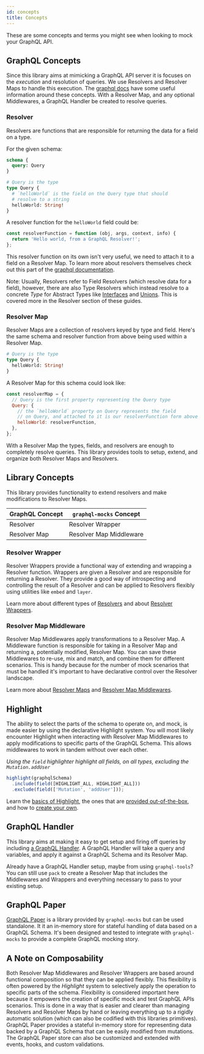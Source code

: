 ```yaml
---
id: concepts
title: Concepts
---
```


These are some concepts and terms you might see when looking to mock your GraphQL API.

## GraphQL Concepts

Since this library aims at mimicking a GraphQL API server it is focuses on the _execution_ and resolution of queries. We
use Resolvers and Resolver Maps to handle this execution. The [graphql docs](https://graphql.org/learn/execution) have
some useful information around these concepts. With a Resolver Map, and any optional Middlewares, a GraphQL Handler be
created to resolve queries.

### Resolver

Resolvers are functions that are responsible for returning the data for a field on a type.

For the given schema:

```graphql
schema {
  query: Query
}

# Query is the type
type Query {
  # `helloWorld` is the field on the Query type that should
  # resolve to a string
  helloWorld: String!
}
```

A resolver function for the `helloWorld` field could be:

```js
const resolverFunction = function (obj, args, context, info) {
  return 'Hello world, from a GraphQL Resolver!';
};
```

This resolver function on its own isn't very useful, we need to attach it to a field on a Resolver Map. To learn more
about resolvers themselves check out this part of the
[graphql documentation](https://graphql.org/learn/execution/#root-fields-resolvers).

Note: Usually, Resolvers refer to Field Resolvers (which resolve data for a field), however, there are also Type
Resolvers which instead resolve to a concrete _Type_ for Abstract Types like
[Interfaces](https://graphql.org/learn/schema/#interfaces) and [Unions](https://graphql.org/learn/schema/#union-types).
This is covered more in the Resolver section of these guides.

### Resolver Map

Resolver Maps are a collection of resolvers keyed by type and field. Here's the same schema and resolver function from
above being used within a Resolver Map.

```graphql
# Query is the type
type Query {
  helloWorld: String!
}
```

A Resolver Map for this schema could look like:

```js
const resolverMap = {
  // Query is the first property representing the Query type
  Query: {
    // the `helloWorld` property on Query represents the field
    // on Query, and attached to it is our resolverFunction form above
    helloWorld: resolverFunction,
  },
};
```

With a Resolver Map the types, fields, and resolvers are enough to completely resolve queries. This library provides
tools to setup, extend, and organize both Resolver Maps and Resolvers.

## Library Concepts

This library provides functionality to extend resolvers and make modifications to Resolver Maps.

| GraphQL Concept | `graphql-mocks` Concept |
| --------------- | ----------------------- |
| Resolver        | Resolver Wrapper        |
| Resolver Map    | Resolver Map Middleware |

### Resolver Wrapper

Resolver Wrappers provide a functional way of extending and wrapping a Resolver function. Wrappers are given a Resolver
and are responsible for returning a Resolver. They provide a good way of introspecting and controlling the result of a
Resolver and can be applied to Resolvers flexibly using utilities like `embed` and `layer`.

Learn more about different types of [Resolvers](/docs/resolver/using-resolvers) and about [Resolver Wrappers](/docs/resolver/introducing-wrappers).

### Resolver Map Middleware

Resolver Map Middlewares apply transformations to a Resolver Map. A Middleware function is responsible for taking in a
Resolver Map and returning a, potentially modified, Resolver Map. You can save these Middlewares to re-use, mix and
match, and combine them for different scenarios. This is handy because for the number of mock scenarios that must be handled it's important to have declarative control over the Resolver landscape.

Learn more about [Resolver Maps](/docs/resolver-map/using-resolver-maps) and [Resolver Map Middlewares](/docs/resolver-map/introducing-middlewares).

## Highlight

The ability to select the parts of the schema to operate on, and mock, is made easier by using the declarative Highlight
system. You will most likely encounter Highlight when interacting with Resolver Map Middlewares to apply modifications
to specific parts of the GraphQL Schema. This allows middlewares to work in tandem without over each other.

_Using the `field` highlighter highlight all fields, on all types, excluding the `Mutation.addUser`_

```js
highlight(graphqlSchema)
  .include(field([HIGHLIGHT_ALL, HIGHLIGHT_ALL]))
  .exclude(field(['Mutation', 'addUser']));
```

Learn the [basics of Highlight](/docs/highlight/introducing-highlight), the ones that are
[provided out-of-the-box](/docs/highlight/available-highlighters), and how to
[create your own](/docs/highlight/creating-highlighters).

## GraphQL Handler

This library aims at making it easy to get setup and firing off queries by including
[a GraphQL Handler](/docs/getting-started/create-handler). A GraphQL Handler will take a query and variables, and apply
it against a GraphQL Schema and its Resolver Map.

Already have a GraphQL Handler setup, maybe from using `graphql-tools`? You can still use `pack` to create a Resolver
Map that includes the Middlewares and Wrappers and everything necessary to pass to your existing setup.

## GraphQL Paper

[GraphQL Paper](/docs/paper/introducing-paper) is a library provided by `graphql-mocks` but can be used standalone. It it an in-memory store for stateful handling of data based on a GraphQL Schema. It's been designed and tested to integrate with `graphql-mocks` to provide a complete GraphQL mocking story.

## A Note on Composability

Both Resolver Map Middlewares and Resolver Wrappers are based around functional composition so that they can be applied
flexibly. This flexibility is often powered by the _Highlight_ system to selectively apply the operation to specific
parts of the schema. Flexibility is considered important here because it empowers the creation of specific mock and test
GraphQL APIs scenarios. This is done in a way that is easier and clearer than managing Resolvers and Resolver Maps by
hand or leaving everything up to a rigidly automatic solution (which can also be codified with this libraries
primitives). GraphQL Paper provides a stateful in-memory store for representing data backed by a GraphQL Schema that can be easily modified from mutations. The GraphQL Paper store can also be customized and extended with events, hooks, and custom validations.
